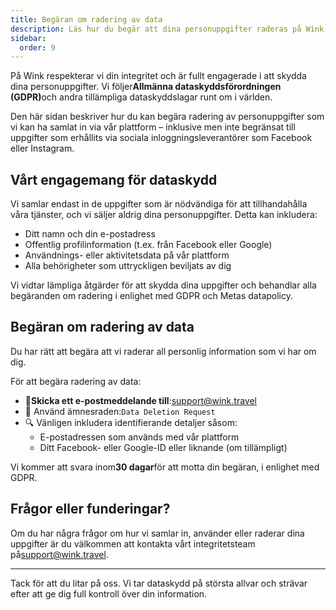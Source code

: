 ```yaml
---
title: Begäran om radering av data
description: Läs hur du begär att dina personuppgifter raderas på Wink.
sidebar:
  order: 9
---
```

På Wink respekterar vi din integritet och är fullt engagerade i att skydda dina personuppgifter. Vi följer**Allmänna dataskyddsförordningen (GDPR)**&#x6F;ch andra tillämpliga dataskyddslagar runt om i världen.

Den här sidan beskriver hur du kan begära radering av personuppgifter som vi kan ha samlat in via vår plattform – inklusive men inte begränsat till uppgifter som erhållits via sociala inloggningsleverantörer som Facebook eller Instagram.

## Vårt engagemang för dataskydd

Vi samlar endast in de uppgifter som är nödvändiga för att tillhandahålla våra tjänster, och vi säljer aldrig dina personuppgifter. Detta kan inkludera:

* Ditt namn och din e-postadress
* Offentlig profilinformation (t.ex. från Facebook eller Google)
* Användnings- eller aktivitetsdata på vår plattform
* Alla behörigheter som uttryckligen beviljats ​​av dig

Vi vidtar lämpliga åtgärder för att skydda dina uppgifter och behandlar alla begäranden om radering i enlighet med GDPR och Metas datapolicy.

## Begäran om radering av data

Du har rätt att begära att vi raderar all personlig information som vi har om dig.

För att begära radering av data:

* 📧**Skicka ett e-postmeddelande till**:<support@wink.travel>
* 📝 Använd ämnesraden:`Data Deletion Request`
* 🔍 Vänligen inkludera identifierande detaljer såsom:
  * E-postadressen som används med vår plattform
  * Ditt Facebook- eller Google-ID eller liknande (om tillämpligt)

Vi kommer att svara inom**30 dagar**för att motta din begäran, i enlighet med GDPR.

## Frågor eller funderingar?

Om du har några frågor om hur vi samlar in, använder eller raderar dina uppgifter är du välkommen att kontakta vårt integritetsteam på<support@wink.travel>.

***

Tack för att du litar på oss. Vi tar dataskydd på största allvar och strävar efter att ge dig full kontroll över din information.

